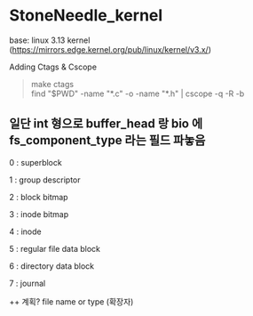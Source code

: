 # StoneNeedle_kernel
base: linux 3.13 kernel (https://mirrors.edge.kernel.org/pub/linux/kernel/v3.x/)



Adding Ctags & Cscope
>make ctags  
>find "$PWD" -name "\*.c" -o -name "\*.h" | cscope -q -R -b




## 일단 int 형으로 buffer_head 랑 bio 에 fs_component_type 라는 필드 파놓음 

0 : superblock 

1 : group descriptor

2 : block bitmap

3 : inode bitmap

4 : inode

5 : regular file data block

6 : directory data block

7 : journal

++ 계획? file name or type (확장자)
